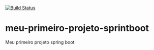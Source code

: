 [![Build Status](https://travis-ci.org/lucaswavii/meu-primeiro-projeto-sprintboot.svg?branch=master)](https://travis-ci.org/lucaswavii/meu-primeiro-projeto-sprintboot)
# meu-primeiro-projeto-sprintboot
Meu primeiro projeto spring boot
